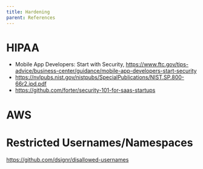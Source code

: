 ```yaml
---
title: Hardening
parent: References
---
```


# HIPAA
- Mobile App Developers: Start with Security, https://www.ftc.gov/tips-advice/business-center/guidance/mobile-app-developers-start-security
- https://nvlpubs.nist.gov/nistpubs/SpecialPublications/NIST.SP.800-66r2.ipd.pdf
- https://github.com/forter/security-101-for-saas-startups

# AWS


# Restricted Usernames/Namespaces
https://github.com/dsignr/disallowed-usernames

